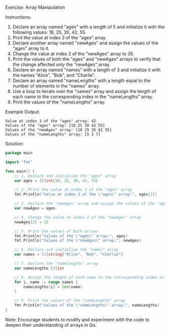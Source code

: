 Exercise: Array Manipulation

Instructions:
1. Declare an array named "ages" with a length of 5 and initialize it with the following values: 18, 25, 30, 42, 55.
2. Print the value at index 3 of the "ages" array.
3. Declare another array named "newAges" and assign the values of the "ages" array to it.
4. Change the value at index 2 of the "newAges" array to 35.
5. Print the values of both the "ages" and "newAges" arrays to verify that the change affected only the "newAges" array.
6. Declare an array named "names" with a length of 3 and initialize it with the names "Alice", "Bob", and "Charlie".
7. Declare an array named "nameLengths" with a length equal to the number of elements in the "names" array.
8. Use a loop to iterate over the "names" array and assign the length of each name to the corresponding index in the "nameLengths" array.
9. Print the values of the "nameLengths" array.

Example Output:
```
Value at index 3 of the "ages" array: 42
Values of the "ages" array: [18 25 30 42 55]
Values of the "newAges" array: [18 25 35 42 55]
Values of the "nameLengths" array: [5 3 7]
```

Solution:
```go
package main

import "fmt"

func main() {
	// 1. Declare and initialize the "ages" array
	var ages = [5]int{18, 25, 30, 42, 55}

	// 2. Print the value at index 3 of the "ages" array
	fmt.Println("Value at index 3 of the \"ages\" array:", ages[3])

	// 3. Declare the "newAges" array and assign the values of the "ages" array
	var newAges = ages

	// 4. Change the value at index 2 of the "newAges" array
	newAges[2] = 35

	// 5. Print the values of both arrays
	fmt.Println("Values of the \"ages\" array:", ages)
	fmt.Println("Values of the \"newAges\" array:", newAges)

	// 6. Declare and initialize the "names" array
	var names = [3]string{"Alice", "Bob", "Charlie"}

	// 7. Declare the "nameLengths" array
	var nameLengths [3]int

	// 8. Assign the length of each name to the corresponding index in the "nameLengths" array
	for i, name := range names {
		nameLengths[i] = len(name)
	}

	// 9. Print the values of the "nameLengths" array
	fmt.Println("Values of the \"nameLengths\" array:", nameLengths)
}
```

Note: Encourage students to modify and experiment with the code to deepen their understanding of arrays in Go.